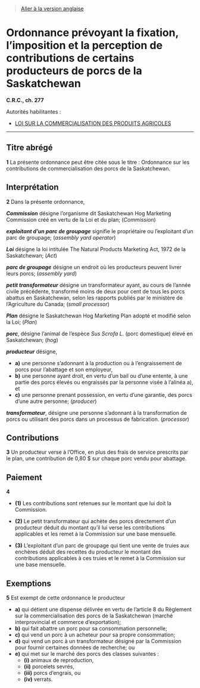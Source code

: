 > [Aller à la version anglaise](/en/Regulations/Consolidated%20Regulations%20of%20Canada/201-300/C.R.C.,%20c.%20277.md)

# Ordonnance prévoyant la fixation, l’imposition et la perception de contributions de certains producteurs de porcs de la Saskatchewan

**C.R.C., ch. 277**

Autorités habilitantes : 
- [LOI SUR LA COMMERCIALISATION DES PRODUITS AGRICOLES](/fr/Lois/Lois%20révisées%20du%20Canada/A/A-6.md)

----------



## Titre abrégé


**1** La présente ordonnance peut être citée sous le titre : Ordonnance sur les contributions de commercialisation des porcs de la Saskatchewan.




## Interprétation


**2** Dans la présente ordonnance,

***Commission*** désigne l’organisme dit Saskatchewan Hog Marketing Commission créé en vertu de la Loi et du plan; (*Commission*)

***exploitant d’un parc de groupage*** signifie le propriétaire ou l’exploitant d’un parc de groupage; (*assembly yard operator*)

***Loi*** désigne la loi intitulée The Natural Products Marketing Act, 1972 de la Saskatchewan; (*Act*)

***parc de groupage*** désigne un endroit où les producteurs peuvent livrer leurs porcs; (*assembly yard*)

***petit transformateur*** désigne un transformateur ayant, au cours de l’année civile précédente, transformé moins de deux pour cent de tous les porcs abattus en Saskatchewan, selon les rapports publiés par le ministère de l’Agriculture du Canada; (*small processor*)

***Plan*** désigne le Saskatchewan Hog Marketing Plan adopté et modifié selon la Loi; (*Plan*)

***porc***, désigne l’animal de l’espèce *Sus Scrofa L.* (porc domestique) élevé en Saskatchewan; (*hog*)

***producteur*** désigne,
- **a)** une personne s’adonnant à la production ou à l’engraissement de porcs pour l’abattage et son employeur,
- **b)** une personne ayant droit, en vertu d’un bail ou d’une entente, à une partie des porcs élevés ou engraissés par la personne visée à l’alinéa a), et
- **c)** une personne prenant possession, en vertu d’une garantie, des porcs d’une autre personne; (*producer*)

***transformateur***, désigne une personne s’adonnant à la transformation de porcs ou utilisant des porcs dans un processus de fabrication. (*processor*)




## Contributions


**3** Un producteur verse à l’Office, en plus des frais de service prescrits par le plan, une contribution de 0,80 $ sur chaque porc vendu pour abattage.




## Paiement


**4** 

- **(1)** Les contributions sont retenues sur le montant que lui doit la Commission.

- **(2)** Le petit transformateur qui achète des porcs directement d’un producteur déduit du montant qu’il lui verse les contributions applicables et les remet à la Commission sur une base mensuelle.

- **(3)** L’exploitant d’un parc de groupage qui tient une vente de truies aux enchères déduit des recettes du producteur le montant des contributions applicables à ces truies et le remet à la Commission sur une base mensuelle.




## Exemptions


**5** Est exempt de cette ordonnance le producteur
- **a)** qui détient une dispense délivrée en vertu de l’article 8 du Règlement sur la commercialisation des porcs de la Saskatchewan (marché interprovincial et commerce d’exportation);
- **b)** qui fait abattre un porc pour sa consommation personnelle;
- **c)** qui vend un porc à un acheteur pour sa propre consommation;
- **d)** qui vend un porc à un transformateur désigné par la Commission pour fournir certaines données de recherche; ou
- **e)** qui met sur le marché des porcs des classes suivantes :
	- **(i)** animaux de reproduction,
	- **(ii)** porcelets sevrés,
	- **(iii)** porcs d’engrais, ou
	- **(iv)** verrats.



